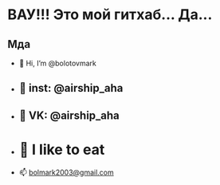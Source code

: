 # ВАУ!!! Это мой гитхаб... Да...
## Мда



- 👋 Hi, I’m @bolotovmark
- ## 👀 inst: @airship_aha
- ## 🌱 VK: @airship_aha
- # 💞️ I like to eat
- 📫 bolmark2003@gmail.com

<!---
bolotovmark/bolotovmark is a ✨ special ✨ repository because its `README.md` (this file) appears on your GitHub profile.
You can click the Preview link to take a look at your changes.
--->
